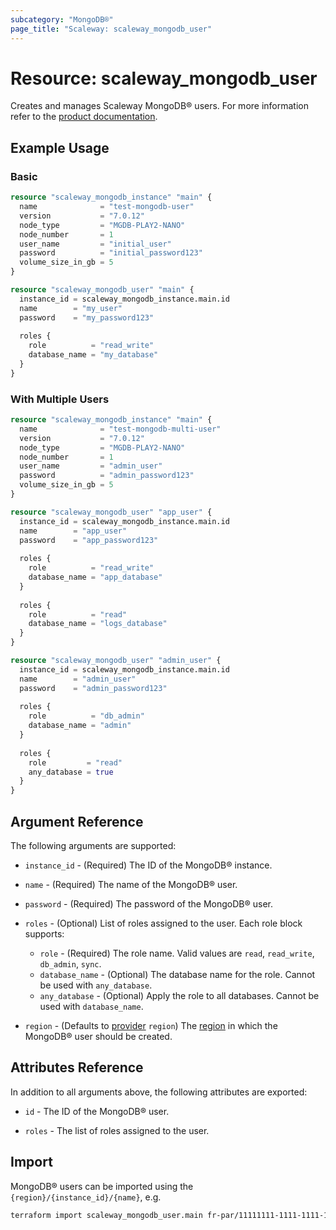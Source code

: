 ```yaml
---
subcategory: "MongoDB®"
page_title: "Scaleway: scaleway_mongodb_user"
---
```


# Resource: scaleway_mongodb_user

Creates and manages Scaleway MongoDB® users.
For more information refer to the [product documentation](https://www.scaleway.com/en/docs/managed-mongodb-databases/).

## Example Usage

### Basic

```terraform
resource "scaleway_mongodb_instance" "main" {
  name              = "test-mongodb-user"
  version           = "7.0.12"
  node_type         = "MGDB-PLAY2-NANO"
  node_number       = 1
  user_name         = "initial_user"
  password          = "initial_password123"
  volume_size_in_gb = 5
}

resource "scaleway_mongodb_user" "main" {
  instance_id = scaleway_mongodb_instance.main.id
  name        = "my_user"
  password    = "my_password123"
  
  roles {
    role          = "read_write"
    database_name = "my_database"
  }
}
```

### With Multiple Users

```terraform
resource "scaleway_mongodb_instance" "main" {
  name              = "test-mongodb-multi-user"
  version           = "7.0.12"
  node_type         = "MGDB-PLAY2-NANO"
  node_number       = 1
  user_name         = "admin_user"
  password          = "admin_password123"
  volume_size_in_gb = 5
}

resource "scaleway_mongodb_user" "app_user" {
  instance_id = scaleway_mongodb_instance.main.id
  name        = "app_user"
  password    = "app_password123"
  
  roles {
    role          = "read_write"
    database_name = "app_database"
  }
  
  roles {
    role          = "read"
    database_name = "logs_database"
  }
}

resource "scaleway_mongodb_user" "admin_user" {
  instance_id = scaleway_mongodb_instance.main.id
  name        = "admin_user"
  password    = "admin_password123"
  
  roles {
    role          = "db_admin"
    database_name = "admin"
  }
  
  roles {
    role         = "read"
    any_database = true
  }
}
```

## Argument Reference

The following arguments are supported:

- `instance_id` - (Required) The ID of the MongoDB® instance.

- `name` - (Required) The name of the MongoDB® user.

- `password` - (Required) The password of the MongoDB® user.

- `roles` - (Optional) List of roles assigned to the user. Each role block supports:
    - `role` - (Required) The role name. Valid values are `read`, `read_write`, `db_admin`, `sync`.
    - `database_name` - (Optional) The database name for the role. Cannot be used with `any_database`.
    - `any_database` - (Optional) Apply the role to all databases. Cannot be used with `database_name`.

- `region` - (Defaults to [provider](../index.md#region) `region`) The [region](../guides/regions_and_zones.md#regions) in which the MongoDB® user should be created.

## Attributes Reference

In addition to all arguments above, the following attributes are exported:

- `id` - The ID of the MongoDB® user.

- `roles` - The list of roles assigned to the user.

## Import

MongoDB® users can be imported using the `{region}/{instance_id}/{name}`, e.g.

```bash
terraform import scaleway_mongodb_user.main fr-par/11111111-1111-1111-1111-111111111111/my_user
```
